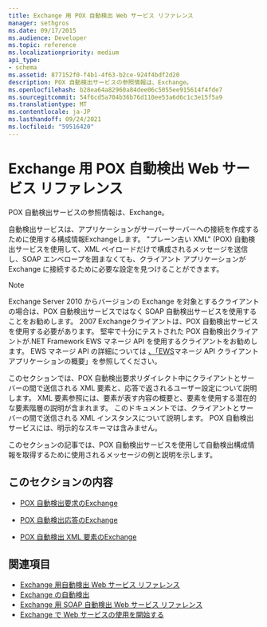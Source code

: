 ```yaml
---
title: Exchange 用 POX 自動検出 Web サービス リファレンス
manager: sethgros
ms.date: 09/17/2015
ms.audience: Developer
ms.topic: reference
ms.localizationpriority: medium
api_type:
- schema
ms.assetid: 877152f0-f4b1-4f63-b2ce-924f4bdf2d20
description: POX 自動検出サービスの参照情報は、Exchange。
ms.openlocfilehash: b28ea64a82960a84dee06c5055ee915614f4fde7
ms.sourcegitcommit: 54f6cd5a704b36b76d110ee53a6d6c1c3e15f5a9
ms.translationtype: MT
ms.contentlocale: ja-JP
ms.lasthandoff: 09/24/2021
ms.locfileid: "59516420"
---
```

# <a name="pox-autodiscover-web-service-reference-for-exchange"></a>Exchange 用 POX 自動検出 Web サービス リファレンス

POX 自動検出サービスの参照情報は、Exchange。
  
自動検出サービスは、アプリケーションがサーバーサーバーへの接続を作成するために使用する構成情報Exchangeします。 "プレーン古い XML" (POX) 自動検出サービスを使用して、XML ペイロードだけで構成されるメッセージを送信し、SOAP エンベロープを囲まなくても、クライアント アプリケーションが Exchange に接続するために必要な設定を見つけることができます。
  
> [!NOTE]
> Exchange Server 2010 からバージョンの Exchange を対象とするクライアントの場合は、POX 自動検出サービスではなく SOAP 自動検出サービスを使用することをお勧めします。 2007 Exchangeクライアントは、POX 自動検出サービスを使用する必要があります。 堅牢で十分にテストされた POX 自動検出クライアントが.NET Framework EWS マネージ API を使用するクライアントをお勧めします。 EWS マネージ API の詳細については [、「EWS](https://msdn.microsoft.com/library/c2267733-6f4f-49e5-9614-1e4a24c3af1a%28Office.15%29.aspx)マネージ API クライアント アプリケーションの概要」を参照してください。 
  
このセクションでは、POX 自動検出要求リダイレクト中にクライアントとサーバーの間で送信される XML 要素と、応答で返されるユーザー設定について説明します。 XML 要素参照には、要素が表す内容の概要と、要素を使用する潜在的な要素階層の説明が含まれます。 このドキュメントでは、クライアントとサーバーの間で送信される XML インスタンスについて説明します。 POX 自動検出サービスには、明示的なスキーマは含みません。
  
このセクションの記事では、POX 自動検出サービスを使用して自動検出構成情報を取得するために使用されるメッセージの例と説明を示します。 
  
## <a name="in-this-section"></a>このセクションの内容
<a name="bk_InThisSection"> </a>

- [POX 自動検出要求のExchange](pox-autodiscover-request-for-exchange.md)
    
- [POX 自動検出応答のExchange](pox-autodiscover-response-for-exchange.md)
    
- [POX 自動検出 XML 要素のExchange](pox-autodiscover-xml-elements-for-exchange.md)
    
## <a name="see-also"></a>関連項目

- [Exchange 用自動検出 Web サービス リファレンス](autodiscover-web-service-reference-for-exchange.md)
- [Exchange の自動検出](../exchange-web-services/autodiscover-for-exchange.md)   
- [Exchange 用 SOAP 自動検出 Web サービス リファレンス](soap-autodiscover-web-service-reference-for-exchange.md)
- [Exchange で Web サービスの使用を開始する](../exchange-web-services/start-using-web-services-in-exchange.md)
    

